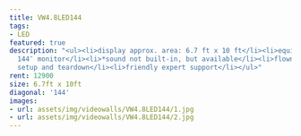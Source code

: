 ```yaml
---
title: VW4.8LED144
tags:
- LED
featured: true
description: "<ul><li>display approx. area: 6.7 ft x 10 ft</li><li>equivalent of a
  144″ monitor</li><li>*sound not built-in, but available</li><li>flown</li><li>delivery,
  setup and teardown</li><li>friendly expert support</li></ul>"
rent: 12900
size: 6.7ft x 10ft
diagonal: '144'
images:
- url: assets/img/videowalls/VW4.8LED144/1.jpg
- url: assets/img/videowalls/VW4.8LED144/2.jpg
---
```


